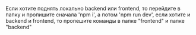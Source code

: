 Если хотите поднять локально backend или frontend, то перейдите в папку и пропишите сначала 'npm i', а потом 'npm run dev', если хотите и backend и frontend, то пропешите команды в папке "frontend" и папке "backend" 
